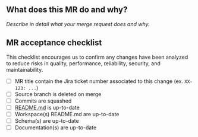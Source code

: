 ## What does this MR do and why?

_Describe in detail what your merge request does and why._

## MR acceptance checklist

This checklist encourages us to confirm any changes have been analyzed to reduce risks in quality, performance, reliability, security, and maintainability.

* [ ] MR title contain the Jira ticket number associated to this change (ex. `XX-123: ...`)
* [ ] Source branch is deleted on merge
* [ ] Commits are squashed
* [ ] [README.md](/README.md) is up-to-date
* [ ] Workspace(s) README.md are up-to-date
* [ ] Schema(s) are up-to-date
* [ ] Documentation(s) are up-to-date
